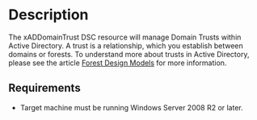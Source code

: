 # Description

The xADDomainTrust DSC resource will manage Domain Trusts within Active Directory. A trust is a relationship, which you establish between domains or forests. To understand more about trusts in Active Directory, please see the article [Forest Design Models](https://docs.microsoft.com/en-us/windows-server/identity/ad-ds/plan/forest-design-models) for more information.

## Requirements

* Target machine must be running Windows Server 2008 R2 or later.

